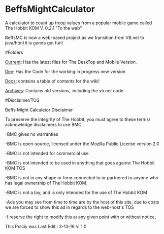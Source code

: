 # BeffsMightCalculator
A calculator to count up troop values from a popular mobile game called The Hobbit KOM 
V. 0.2.1 "To the web" 

BeffsMC is now a web-based project as we transition from VB.net to java/html it is gonna get fun!

#Folders

<a href="https://github.com/jdc20181/BeffsMightCalculator/tree/master/Current">Current</a>: Has the latest files for The DeskTop and Mobile Version. 

<a href="https://github.com/jdc20181/BeffsMightCalculator/tree/master/Dev">Dev</a>: Has the Code for the working in progress new version. 

<a href="https://github.com/jdc20181/BeffsMightCalculator/blob/master/Docs/README.md">Docs</a>: contains a table of contents for the wiki!

<a href="https://github.com/jdc20181/BeffsMightCalculator/tree/master/Archives">Archives</a>: Contains old versions, including the vb.net code


#Disclaimer/TOS 

Beffs Might Calculator Disclaimer

To preserve the integrity of The Hobbit, you must agree to these terms/ acknowledge disclaimers  to use BMC. 

-BMC gives no warranties 

-BMC is open-source, licensed under the Mozilla Public License version 2.0 

-BMC is not intended for commercial use

-BMC is not intended to be used in anything that goes against The Hobbit KOM TOS

-BMC is not in any shape or form connected to or partnered to anyone who has legal ownership of The Hobbit KOM. 

-BMC is not a toy, and is only intended for the use of The Hobbit KOM

-Ads you may see from time to time are by the host of this site, due to costs we are forced to show this ad in regards to the web-host's TOS

-I reserve the right to modify this at any given point with or without notice. 

This Polciy was Last Edit : 3-13-16 V. 1.0 

